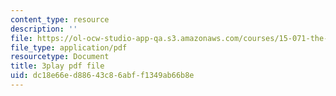 ```yaml
---
content_type: resource
description: ''
file: https://ol-ocw-studio-app-qa.s3.amazonaws.com/courses/15-071-the-analytics-edge-spring-2017/dc18e66ed88643c86abff1349ab66b8e_j1d4_wrUEVs.pdf
file_type: application/pdf
resourcetype: Document
title: 3play pdf file
uid: dc18e66e-d886-43c8-6abf-f1349ab66b8e
---
```

